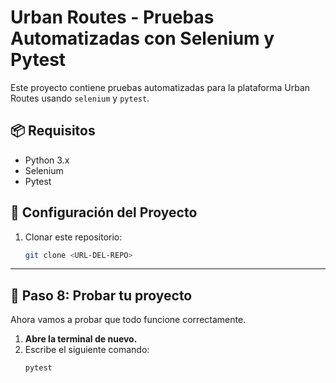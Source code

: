 # Urban Routes - Pruebas Automatizadas con Selenium y Pytest

Este proyecto contiene pruebas automatizadas para la plataforma Urban Routes usando `selenium` y `pytest`.

## 📦 Requisitos
- Python 3.x
- Selenium
- Pytest

## 🚀 Configuración del Proyecto
1. Clonar este repositorio:
   ```bash
   git clone <URL-DEL-REPO>

---

## **🎯 Paso 8: Probar tu proyecto**
Ahora vamos a probar que todo funcione correctamente.

1. **Abre la terminal de nuevo.**
2. Escribe el siguiente comando:
   ```bash
   pytest
